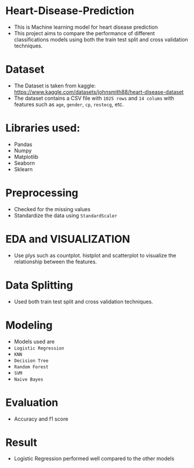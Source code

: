 # Heart-Disease-Prediction

- This is Machine learning model for heart disease prediction
- This project aims to compare the performance of different classifications models using both the train test split and cross validation techniques.

# Dataset
- The Dataset is taken from kaggle:  https://www.kaggle.com/datasets/johnsmith88/heart-disease-dataset
- The dataset contains a CSV file with ``1025 rows`` and ``14 colums`` with features such as ``age``, ``gender``, ``cp``, ``restecg``, etc.

# Libraries used:
- Pandas
- Numpy
- Matplotlib
- Seaborn
- Sklearn

# Preprocessing
- Checked for the missing values
- Standardize the data using ``StandardScaler``

# EDA and VISUALIZATION
- Use plys such as countplot. histplot and scatterplot to visualize the relationship between the features.
  
# Data Splitting
- Used both train test split and cross validation techniques.

# Modeling
- Models used are 
- ``Logistic Regression``
- ``KNN``
- ``Decision Tree``
- ``Random Forest``
- ``SVM``
- ``Naive Bayes``

# Evaluation
- Accuracy and f1 score

# Result
- Logistic Regression performed well compared to the other models
